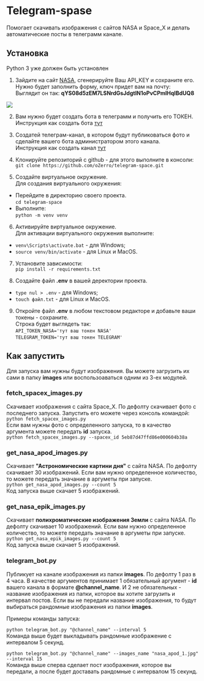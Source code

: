 # Telegram-spase
Помогает скачивать изображения с сайтов NASA и Space_X и делать автоматические посты в телеграмм канале.

## Установка
Python 3 уже должен быть установлен
1. Зайдите на сайт [NASA](https://api.nasa.gov/), сгенерируйте Ваш API_KEY и сохраните его. Нужно будет заполнить форму, ключ придет вам на почту:  
   Выглядит он так: **qYS08d5zEM7LSNrdGsJdgtIN1oPvCPmlHqIBdUQ8**
    
![](https://sun9-67.userapi.com/impg/sCU-EydDi4vXFi7Ly55AfuiwECyjJZz3vn8inw/Pzjp6e4hrqU.jpg?size=1072x627&quality=96&sign=ef5d7308eb419dafb02827ada086d133&type=album)  

2. Вам нужно будет создать бота в телеграмм и получить его ТОКЕН.    
   Инструкция как создать бота [тут](https://way23.ru/%D1%80%D0%B5%D0%B3%D0%B8%D1%81%D1%82%D1%80%D0%B0%D1%86%D0%B8%D1%8F-%D0%B1%D0%BE%D1%82%D0%B0-%D0%B2-telegram.html)

3. Создатей телеграм-канал, в котором будут публиковаться фото и сделайте вашего бота администратором этого канала.  
   Инструкция как создать канал [тут](https://smmplanner.com/blog/otlozhennyj-posting-v-telegram/#01)

4. Клонируйте репозиторий с github - для этого выполните в консоли:  
`git clone https://github.com/oZerro/telegram-space.git`

5. Создайте виртуальное окружение.  
Для создания виртуального окружения:  
- Перейдите в директорию своего проекта.  
`cd telegram-space` 
- Выполните:  
`python -m venv venv`

6. Активируйте виртуальное окружение.  
Для активации виртуального окружения выполните:  
- `venv\Scripts\activate.bat` - для Windows;
- `source venv/bin/activate` - для Linux и MacOS.

7. Установите зависимости:  
 `pip install -r requirements.txt`  

8. Создайте файл **.env** в вашей деректории проекта.  

- `type nul > .env` - для Windows;
- `touch файл.txt` - для Linux и MacOS.

9. Откройте файл **.env** в любом текстовом редакторе и добавьте ваши токены - сохраните.  
Строка будет выглядеть так:  
`API_TOKEN_NASA='тут ваш токен NASA'`  
`TELEGRAM_TOKEN='тут ваш токен TELEGRAM'`

## Как запустить
Для запуска вам нужны будут изображения. Вы можете загрузить их сами в папку **images** или воспользоаваться одним из 3-ех модулей.  

### fetch_spacex_images.py
Скачивает изображения с сайта Space_X. По дефолту скачивает фото с последнего запуска. Запустить его можете через консоль командой:  
```python fetch_spacex_images.py```  
Если вам нужны фото с определенного запуска, то в качество аргумента можете передать **id** запуска.  
```python fetch_spacex_images.py --spacex_id 5eb87d47ffd86e000604b38a```  

### get_nasa_apod_images.py
Скачивает **"Астрономические картини дня"** с сайта NASA. По дефолту скачивает 30 изображений. Если вам нужно определенное количество, то можете передать значание в аргуметы при запуске.  
```python get_nasa_apod_images.py --count 5```  
Код запуска выше скачает 5 изображений.  

### get_nasa_epik_images.py
Скачивает **полихроматические изображения Земли** с сайта NASA. По дефолту скачивает 10 изображений. Если вам нужно определенное количество, то можете передать значание в аргуметы при запуске.
```python get_nasa_epik_images.py --count 5```  
Код запуска выше скачает 5 изображений.  

### telegram_bot.py
Публикует на канале изображения из папки **images**. По дефолту 1 раз в 4 часа. В качестве аргументов принимает 1 обязательный аргумент - **id** вашего канала в формате **@channel_name**.
И 2 не обязательных - название изображения из папки, которое вы хотите загрузить и интервал постов. Если вы не передали название изображения, то будут выбираться рандомные изображения из папки **images**.  

Примеры команды запуска:  

```python telegram_bot.py "@channel_name" --interval 5```  
Команда выше будет выкладывать рандомные изображение с интервалом 5 секунд.  

```python telegram_bot.py "@channel_name" --images_name "nasa_apod_1.jpg" --interval 15```  
Команда выше сперва сделает пост изображения, которое вы передали, а после будет доставать рандомные с интервалом 15 секунд. 














